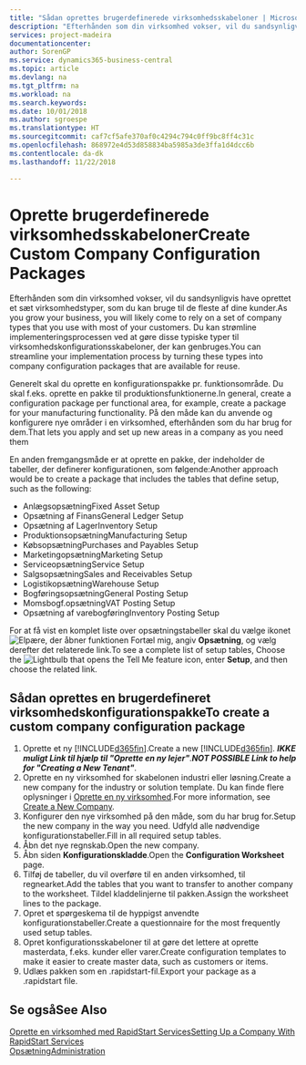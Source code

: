 ```yaml
---
title: "Sådan oprettes brugerdefinerede virksomhedsskabeloner | Microsoft Docs"
description: "Efterhånden som din virksomhed vokser, vil du sandsynligvis have oprettet et sæt virksomhedstyper, som du kan bruge til de fleste af dine kunder. Du kan strømline implementeringsprocessen ved at gøre disse typiske typer til virksomhedskonfigurationsskabeloner, der kan genbruges."
services: project-madeira
documentationcenter: 
author: SorenGP
ms.service: dynamics365-business-central
ms.topic: article
ms.devlang: na
ms.tgt_pltfrm: na
ms.workload: na
ms.search.keywords: 
ms.date: 10/01/2018
ms.author: sgroespe
ms.translationtype: HT
ms.sourcegitcommit: caf7cf5afe370af0c4294c794c0ff9bc8ff4c31c
ms.openlocfilehash: 868972e4d53d858834ba5985a3de3ffa1d4dcc6b
ms.contentlocale: da-dk
ms.lasthandoff: 11/22/2018

---
```

# <a name="create-custom-company-configuration-packages"></a><span data-ttu-id="692e8-104">Oprette brugerdefinerede virksomhedsskabeloner</span><span class="sxs-lookup"><span data-stu-id="692e8-104">Create Custom Company Configuration Packages</span></span>
<span data-ttu-id="692e8-105">Efterhånden som din virksomhed vokser, vil du sandsynligvis have oprettet et sæt virksomhedstyper, som du kan bruge til de fleste af dine kunder.</span><span class="sxs-lookup"><span data-stu-id="692e8-105">As you grow your business, you will likely come to rely on a set of company types that you use with most of your customers.</span></span> <span data-ttu-id="692e8-106">Du kan strømline implementeringsprocessen ved at gøre disse typiske typer til virksomhedskonfigurationsskabeloner, der kan genbruges.</span><span class="sxs-lookup"><span data-stu-id="692e8-106">You can streamline your implementation process by turning these types into company configuration packages that are available for reuse.</span></span>  

<span data-ttu-id="692e8-107">Generelt skal du oprette en konfigurationspakke pr. funktionsområde. Du skal f.eks. oprette en pakke til produktionsfunktionerne.</span><span class="sxs-lookup"><span data-stu-id="692e8-107">In general, create a configuration package per functional area, for example, create a package for your manufacturing functionality.</span></span> <span data-ttu-id="692e8-108">På den måde kan du anvende og konfigurere nye områder i en virksomhed, efterhånden som du har brug for dem.</span><span class="sxs-lookup"><span data-stu-id="692e8-108">That lets you apply and set up new areas in a company as you need them</span></span>  

<span data-ttu-id="692e8-109">En anden fremgangsmåde er at oprette en pakke, der indeholder de tabeller, der definerer konfigurationen, som følgende:</span><span class="sxs-lookup"><span data-stu-id="692e8-109">Another approach would be to create a package that includes the tables that define setup, such as the following:</span></span>  

-   <span data-ttu-id="692e8-110">Anlægsopsætning</span><span class="sxs-lookup"><span data-stu-id="692e8-110">Fixed Asset Setup</span></span>  
-   <span data-ttu-id="692e8-111">Opsætning af Finans</span><span class="sxs-lookup"><span data-stu-id="692e8-111">General Ledger Setup</span></span>  
-   <span data-ttu-id="692e8-112">Opsætning af Lager</span><span class="sxs-lookup"><span data-stu-id="692e8-112">Inventory Setup</span></span>  
-   <span data-ttu-id="692e8-113">Produktionsopsætning</span><span class="sxs-lookup"><span data-stu-id="692e8-113">Manufacturing Setup</span></span>  
-   <span data-ttu-id="692e8-114">Købsopsætning</span><span class="sxs-lookup"><span data-stu-id="692e8-114">Purchases and Payables Setup</span></span>  
-   <span data-ttu-id="692e8-115">Marketingopsætning</span><span class="sxs-lookup"><span data-stu-id="692e8-115">Marketing Setup</span></span>  
-   <span data-ttu-id="692e8-116">Serviceopsætning</span><span class="sxs-lookup"><span data-stu-id="692e8-116">Service Setup</span></span>  
-   <span data-ttu-id="692e8-117">Salgsopsætning</span><span class="sxs-lookup"><span data-stu-id="692e8-117">Sales and Receivables Setup</span></span>  
-   <span data-ttu-id="692e8-118">Logistikopsætning</span><span class="sxs-lookup"><span data-stu-id="692e8-118">Warehouse Setup</span></span>  
-   <span data-ttu-id="692e8-119">Bogføringsopsætning</span><span class="sxs-lookup"><span data-stu-id="692e8-119">General Posting Setup</span></span>  
-   <span data-ttu-id="692e8-120">Momsbogf.opsætning</span><span class="sxs-lookup"><span data-stu-id="692e8-120">VAT Posting Setup</span></span>  
-   <span data-ttu-id="692e8-121">Opsætning af varebogføring</span><span class="sxs-lookup"><span data-stu-id="692e8-121">Inventory Posting Setup</span></span>  

<span data-ttu-id="692e8-122">For at få vist en komplet liste over opsætningstabeller skal du vælge ikonet ![Elpære, der åbner funktionen Fortæl mig](media/ui-search/search_small.png "Fortæl mig, hvad du vil foretage dig"), angiv **Opsætning**, og vælg derefter det relaterede link.</span><span class="sxs-lookup"><span data-stu-id="692e8-122">To see a complete list of setup tables, Choose the ![Lightbulb that opens the Tell Me feature](media/ui-search/search_small.png "Tell me what you want to do") icon, enter **Setup**, and then choose the related link.</span></span>  

## <a name="to-create-a-custom-company-configuration-package"></a><span data-ttu-id="692e8-123">Sådan oprettes en brugerdefineret virksomhedskonfigurationspakke</span><span class="sxs-lookup"><span data-stu-id="692e8-123">To create a custom company configuration package</span></span>  
1.  <span data-ttu-id="692e8-124">Oprette et ny [!INCLUDE[d365fin](includes/d365fin_md.md)].</span><span class="sxs-lookup"><span data-stu-id="692e8-124">Create a new [!INCLUDE[d365fin](includes/d365fin_md.md)].</span></span> <span data-ttu-id="692e8-125">***IKKE muligt Link til hjælp til "Oprette en ny lejer"***.</span><span class="sxs-lookup"><span data-stu-id="692e8-125">***NOT POSSIBLE Link to help for "Creating a New Tenant"***.</span></span>   
2.  <span data-ttu-id="692e8-126">Oprette en ny virksomhed for skabelonen industri eller løsning.</span><span class="sxs-lookup"><span data-stu-id="692e8-126">Create a new company for the industry or solution template.</span></span> <span data-ttu-id="692e8-127">Du kan finde flere oplysninger i [Oprette en ny virksomhed](admin-how-to-create-a-new-company.md).</span><span class="sxs-lookup"><span data-stu-id="692e8-127">For more information, see [Create a New Company](admin-how-to-create-a-new-company.md).</span></span>  
3.  <span data-ttu-id="692e8-128">Konfigurer den nye virksomhed på den måde, som du har brug for.</span><span class="sxs-lookup"><span data-stu-id="692e8-128">Setup the new company in the way you need.</span></span> <span data-ttu-id="692e8-129">Udfyld alle nødvendige konfigurationstabeller.</span><span class="sxs-lookup"><span data-stu-id="692e8-129">Fill in all required setup tables.</span></span>  
4.  <span data-ttu-id="692e8-130">Åbn det nye regnskab.</span><span class="sxs-lookup"><span data-stu-id="692e8-130">Open the new company.</span></span>
5. <span data-ttu-id="692e8-131">Åbn siden **Konfigurationskladde**.</span><span class="sxs-lookup"><span data-stu-id="692e8-131">Open the **Configuration Worksheet** page.</span></span>  
6.  <span data-ttu-id="692e8-132">Tilføj de tabeller, du vil overføre til en anden virksomhed, til regnearket.</span><span class="sxs-lookup"><span data-stu-id="692e8-132">Add the tables that you want to transfer to another company to the worksheet.</span></span> <span data-ttu-id="692e8-133">Tildel kladdelinjerne til pakken.</span><span class="sxs-lookup"><span data-stu-id="692e8-133">Assign the worksheet lines to the package.</span></span>  
7.  <span data-ttu-id="692e8-134">Opret et spørgeskema til de hyppigst anvendte konfigurationstabeller.</span><span class="sxs-lookup"><span data-stu-id="692e8-134">Create a questionnaire for the most frequently used setup tables.</span></span>  
8.  <span data-ttu-id="692e8-135">Opret konfigurationsskabeloner til at gøre det lettere at oprette masterdata, f.eks. kunder eller varer.</span><span class="sxs-lookup"><span data-stu-id="692e8-135">Create configuration templates to make it easier to create master data, such as customers or items.</span></span>  
9.  <span data-ttu-id="692e8-136">Udlæs pakken som en .rapidstart-fil.</span><span class="sxs-lookup"><span data-stu-id="692e8-136">Export your package as a .rapidstart file.</span></span>  

## <a name="see-also"></a><span data-ttu-id="692e8-137">Se også</span><span class="sxs-lookup"><span data-stu-id="692e8-137">See Also</span></span>  
[<span data-ttu-id="692e8-138">Oprette en virksomhed med RapidStart Services</span><span class="sxs-lookup"><span data-stu-id="692e8-138">Setting Up a Company With RapidStart Services</span></span>](admin-set-up-a-company-with-rapidstart.md)  
[<span data-ttu-id="692e8-139">Opsætning</span><span class="sxs-lookup"><span data-stu-id="692e8-139">Administration</span></span>](admin-setup-and-administration.md)

